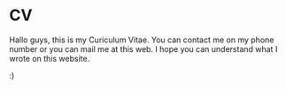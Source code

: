 # CV
Hallo guys, this is my Curiculum Vitae. You can contact me on my phone number or you can mail me at this web.
I hope you can understand what I wrote on this website.

:)

